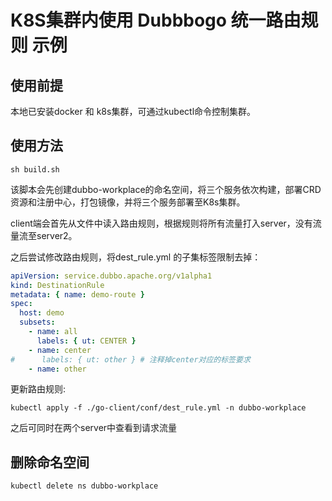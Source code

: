 # K8S集群内使用 Dubbbogo 统一路由规则 示例

## 使用前提
本地已安装docker 和 k8s集群，可通过kubectl命令控制集群。

## 使用方法
`sh build.sh`

该脚本会先创建dubbo-workplace的命名空间，将三个服务依次构建，部署CRD资源和注册中心，打包镜像，并将三个服务部署至K8s集群。

client端会首先从文件中读入路由规则，根据规则将所有流量打入server，没有流量流至server2。

之后尝试修改路由规则，将dest_rule.yml 的子集标签限制去掉：
```yaml
apiVersion: service.dubbo.apache.org/v1alpha1
kind: DestinationRule
metadata: { name: demo-route }
spec:
  host: demo
  subsets:
    - name: all
      labels: { ut: CENTER }
    - name: center
#      labels: { ut: other } # 注释掉center对应的标签要求
    - name: other
```
更新路由规则:

```shell
kubectl apply -f ./go-client/conf/dest_rule.yml -n dubbo-workplace
```

之后可同时在两个server中查看到请求流量


## 删除命名空间
```shell
kubectl delete ns dubbo-workplace
```
